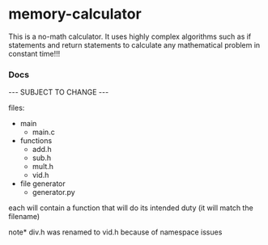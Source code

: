 # memory-calculator

This is a no-math calculator.
It uses highly complex algorithms such as if statements and return statements to calculate any mathematical problem in constant time!!!


### Docs
--- SUBJECT TO CHANGE ---

files:
- main
	- main.c
- functions
	- add.h
	- sub.h
	- mult.h
	- vid.h
- file generator
	- generator.py

each will contain a function that will do its intended duty (it will match the filename)

note* div.h was renamed to vid.h because of namespace issues

